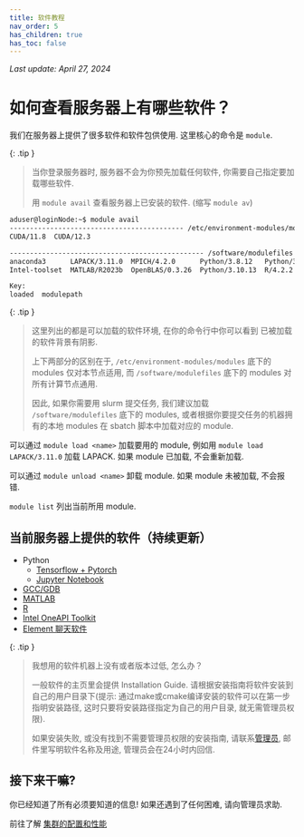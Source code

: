 ```yaml
---
title: 软件教程
nav_order: 5
has_children: true
has_toc: false
---
```


*Last update: April 27, 2024*

# 如何查看服务器上有哪些软件？

我们在服务器上提供了很多软件和软件包供使用. 这里核心的命令是 `module`.

{: .tip }
> 当你登录服务器时, 服务器不会为你预先加载任何软件, 你需要自己指定要加载哪些软件.
>
> 用 `module avail` 查看服务器上已安装的软件. (缩写 `module av`)

~~~  bash
aduser@loginNode:~$ module avail
------------------------------------------- /etc/environment-modules/modules -------------------------------------------
CUDA/11.8  CUDA/12.3

------------------------------------------------ /software/modulefiles -------------------------------------------------
anaconda3      LAPACK/3.11.0  MPICH/4.2.0      Python/3.8.12   Python/3.12.2  texlive/2023
Intel-toolset  MATLAB/R2023b  OpenBLAS/0.3.26  Python/3.10.13  R/4.2.2

Key:
loaded  modulepath
~~~

{: .tip }
> 这里列出的都是可以加载的软件环境, 在你的命令行中你可以看到 已被加载的软件背景有阴影. 
>
> 上下两部分的区别在于, `/etc/environment-modules/modules` 底下的 modules 仅对本节点适用, 而 `/software/modulefiles` 底下的 modules 对所有计算节点通用. 
> 
> 因此, 如果你需要用 slurm 提交任务, 我们建议加载 `/software/modulefiles` 底下的 modules, 或者根据你要提交任务的机器拥有的本地 modules 在 sbatch 脚本中加载对应的 module.

可以通过 `module load <name>` 加载要用的 module, 例如用 `module load LAPACK/3.11.0` 加载 LAPACK. 如果 module 已加载, 不会重新加载.

可以通过 `module unload <name>` 卸载 module. 如果 module 未被加载, 不会报错.

`module list` 列出当前所用 module.

## 当前服务器上提供的软件（持续更新）
- Python
  - [Tensorflow + Pytorch](python/python-tensorflow-pytorch)
  - [Jupyter Notebook](python/python-jupyter-notebook)
- [GCC/GDB](gcc-gdb)
- [MATLAB](MATLAB)
- [R](R)
- [Intel OneAPI Toolkit](intel)
- [Element 聊天软件](element)


{: .tip }
> 我想用的软件机器上没有或者版本过低, 怎么办？
>
> 一般软件的主页里会提供 Installation Guide. 请根据安装指南将软件安装到自己的用户目录下(提示: 通过make或cmake编译安装的软件可以在第一步指明安装路径, 这时只要将安装路径指定为自己的用户目录, 就无需管理员权限).
>
> 如果安装失败, 或没有找到不需要管理员权限的安装指南, 请联系[管理员](mailto:cash_admin@163.com), 邮件里写明软件名称及用途, 管理员会在24小时内回信.


## 接下来干嘛?

你已经知道了所有必须要知道的信息! 如果还遇到了任何困难, 请向管理员求助.

前往了解 [集群的配置和性能](../reference/index)
